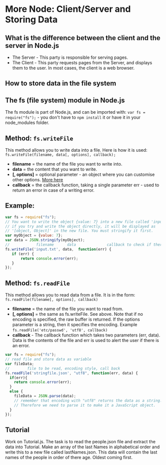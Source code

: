 # More Node: Client/Server and Storing Data

## What is the difference between the client and the server in Node.js
* The Server - This party is responsible for serving pages.
* The Client - This party requests pages from the Server, and displays them to the user. In most cases, the client is a web browser.

## How to store data in the file system

## The fs (file system) module in Node.js
The fs module is part of Node.js, and can be imported with: `var fs = require("fs");` - you don't have to `npm install` it or have it in your node_modules folder.

## Method: `fs.writeFile`
This method allows you to write data into a file. Here is how it is used:
`fs.writeFile(filename, data[, options], callback);`
* **filename** = the name of the file you want to write into.
* **data** = the content that you want to write.
* **[, options]** = optional parameter - an object where you can customise other options. [More here](https://nodejs.org/api/fs.html#fs_fs_writefile_file_data_options_callback)
* **callback** = the callback function, taking a single parameter err - used to return an error in case of a writing error.


## Example:
```javascript
var fs = require("fs");
// You want to write the object {value: 7} into a new file called 'input.txt'. However, 
// if you try and write the object directly, it will be displayed as
// '[object, Object]' in the new file. You must stringify it first.
var myObject = {value: 7};
var data = JSON.stringify(myObject);
//            filename      data              callback to check if there is an error
fs.writeFile('input.txt', data,  function(err) {
   if (err) {
       return console.error(err);
   }
});    
```

## Method: `fs.readFile`
This method allows you to read data from a file. It is in the form:
`fs.readFile(filename[, options], callback)`
* **filename** = the name of the file you want to read from.
* **[, options]** = the same as fs.writeFile. See above. Note that if no encoding is specified, the raw buffer is returned. If the options parameter is a string, then it specifies the encoding. Example `fs.readFile('etc/passwd', 'utf8', callback)`
* **callback** - The callback function which takes two parameters (err, data). Data is the contents of the file and err is used to alert the user if there is an error.

```javascript
var fs = require("fs");
// read file and store data as variable
var fileData;
//        file to be read, encoding style, call back
fs.readFile('stringfile.json', "utf8", function(err, data) {
  if(err){
    return console.error(err);
  }
  else {
    fileData = JSON.parse(data);
    // remember that encoding with "utf8" returns the data as a string. 
    // Therefore we need to parse it to make it a JavaScript object.
  }
});
```
## Tutorial
Work on Tutorial.js. The task is to read the people.json file and extract the data into Tutorial. Make an array of the last Names in alphabetical order and write this to a new file called lastNames.json. This data will contain the last names of the people in order of there age. Oldest coming first.  
